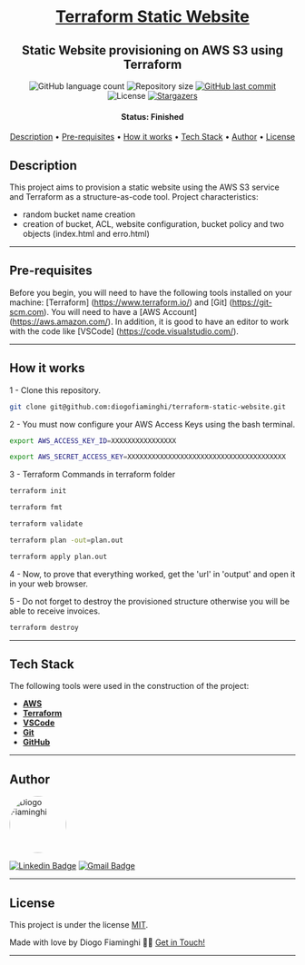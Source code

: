 <h1 align="center">
   <a href="#"> Terraform Static Website </a>
</h1>

<h2 align="center">
    Static Website provisioning on AWS S3 using Terraform
</h2>

<p align="center">
  <img alt="GitHub language count" src="https://img.shields.io/github/languages/count/diogofiaminghi/terraform-static-website?color=%2304D361">

  <img alt="Repository size" src="https://img.shields.io/github/repo-size/diogofiaminghi/terraform-static-website">

   <a href="https://github.com/diogofiaminghi/terraform-static-website/commits/master">
    <img alt="GitHub last commit" src="https://img.shields.io/github/last-commit/diogofiaminghi/terraform-static-website">
  </a>
    
   <img alt="License" src="https://img.shields.io/badge/license-MIT-brightgreen">
	
   <a href="https://github.com/diogofiaminghi/terraform-static-website/stargazers">
    <img alt="Stargazers" src="https://img.shields.io/github/stars/diogofiaminghi/terraform-static-website?style=social">
  </a>
</p>


<h4 align="center"> 
	 Status: Finished
</h4>

<p align="center">
 <a href="#description">Description</a> •
 <a href="#pre-requisites">Pre-requisites</a> • 
 <a href="#how-it-works">How it works</a> • 
 <a href="#tech-stack">Tech Stack</a> • 
 <a href="#author">Author</a> • 
 <a href="#license">License</a>

</p>


## Description

This project aims to provision a static website using the AWS S3 service and Terraform as a structure-as-code tool. Project characteristics:
- random bucket name creation
- creation of bucket, ACL, website configuration, bucket policy and two objects (index.html and erro.html)

---

## Pre-requisites

Before you begin, you will need to have the following tools installed on your machine:
[Terraform] (https://www.terraform.io/) and [Git] (https://git-scm.com).
You will need to have a [AWS Account] (https://aws.amazon.com/).
In addition, it is good to have an editor to work with the code like [VSCode] (https://code.visualstudio.com/).

---

## How it works

1 - Clone this repository.

```bash
git clone git@github.com:diogofiaminghi/terraform-static-website.git
```

2 - You must now configure your AWS Access Keys using the bash terminal.

```bash
export AWS_ACCESS_KEY_ID=XXXXXXXXXXXXXXXX
```
```bash
export AWS_SECRET_ACCESS_KEY=XXXXXXXXXXXXXXXXXXXXXXXXXXXXXXXXXXXXXXX
```

3 - Terraform Commands in terraform folder
```bash
terraform init
```

```bash
terraform fmt
```

```bash
terraform validate
```

```bash
terraform plan -out=plan.out
```

```bash
terraform apply plan.out
```

4 - Now, to prove that everything worked, get the 'url' in 'output' and open it in your web browser.


5 - Do not forget to destroy the provisioned structure otherwise you will be able to receive invoices.
```bash
terraform destroy
```

---

## Tech Stack

The following tools were used in the construction of the project:

-   **[AWS](https://aws.amazon.com/?nc1=h_ls)**
-   **[Terraform](https://www.terraform.io/)**
-   **[VSCode](https://code.visualstudio.com/)**
-   **[Git](https://git-scm.com/)**
-   **[GitHub](https://github.com/)**

---

## Author

<a href="https://www.linkedin.com/in/diogofiaminghi/">
 <img style="border-radius: 50%;" src="https://avatars.githubusercontent.com/u/100308537?s=400&u=abd27efe08d079fba2776ad691516666e8339aa5&v=4" width="100px;" alt="Diogo Fiaminghi"/>
	
[![Linkedin Badge](https://img.shields.io/badge/-Diogo_Fiaminghi-blue?style=flat-square&logo=Linkedin&logoColor=white&link=https://www.linkedin.com/in/diogofiaminghi/)](https://www.linkedin.com/in/diogofiaminghi/) 
[![Gmail Badge](https://img.shields.io/badge/-diogofiaminghi@gmail.com-c14438?style=flat-square&logo=Gmail&logoColor=white&link=mailto:diogofiaminghi@gmail.com)](mailto:diogofiaminghi@gmail.com)

---

## License

This project is under the license [MIT](https://github.com/diogofiaminghi/terraform-static-website/blob/6dbdf154314091a8132e7c6d23939715503c0450/LICENSE).

Made with love by Diogo Fiaminghi 👋🏽 [Get in Touch!](Https://www.linkedin.com/in/diogofiaminghi/)

---
